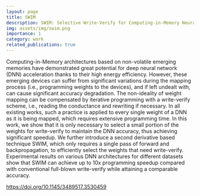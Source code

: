 ```yaml
---
layout: page
title: SWIM
description: SWIM: Selective Write-Verify for Computing-in-Memory Neural Accelerators
img: assets/img/swim.png
importance: 1
category: work
related_publications: true
---
```


Computing-in-Memory architectures based on non-volatile emerging memories have demonstrated great potential for deep neural network (DNN) acceleration thanks to their high energy efficiency. However, these emerging devices can suffer from significant variations during the mapping process (i.e., programming weights to the devices), and if left undealt with, can cause significant accuracy degradation. The non-ideality of weight mapping can be compensated by iterative programming with a write-verify scheme, i.e., reading the conductance and rewriting if necessary. In all existing works, such a practice is applied to every single weight of a DNN as it is being mapped, which requires extensive programming time. In this work, we show that it is only necessary to select a small portion of the weights for write-verify to maintain the DNN accuracy, thus achieving significant speedup. We further introduce a second derivative based technique SWIM, which only requires a single pass of forward and backpropagation, to efficiently select the weights that need write-verify. Experimental results on various DNN architectures for different datasets show that SWIM can achieve up to 10x programming speedup compared with conventional full-blown write-verify while attaining a comparable accuracy.

https://doi.org/10.1145/3489517.3530459
